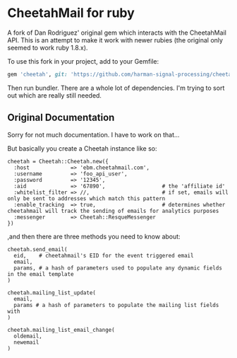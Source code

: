 CheetahMail for ruby
====================

A fork of Dan Rodriguez' original gem which interacts with the CheetahMail API. This is an attempt to make it work with newer rubies (the original only seemed to work ruby 1.8.x).

To use this fork in your project, add to your Gemfile:

```ruby
gem 'cheetah', git: 'https://github.com/harman-signal-processing/cheetah'
```

Then run bundler. There are a whole lot of dependencies. I'm trying to sort out which are really still needed.


Original Documentation
----------------------

Sorry for not much documentation. I have to work on that...

But basically you create a Cheetah instance like so:


    cheetah = Cheetah::Cheetah.new({
      :host             => 'ebm.cheetahmail.com',
      :username         => 'foo_api_user',
      :password         => '12345',
      :aid              => '67890',                  # the 'affiliate id'
      :whitelist_filter => //,                       # if set, emails will only be sent to addresses which match this pattern
      :enable_tracking  => true,                     # determines whether cheetahmail will track the sending of emails for analytics purposes
      :messenger        => Cheetah::ResqueMessenger
    })


,and then there are three methods you need to know about:


    cheetah.send_email(
      eid,    # cheetahmail's EID for the event triggered email
      email,
      params, # a hash of parameters used to populate any dynamic fields in the email template
    )
    
    cheetah.mailing_list_update(
      email,
      params # a hash of parameters to populate the mailing list fields with
    )
    
    cheetah.mailing_list_email_change(
      oldemail,
      newemail
    )
